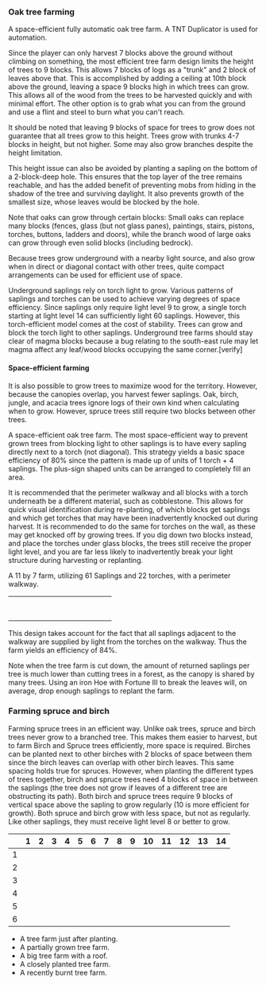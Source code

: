 ### Oak tree farming





A space-efficient fully automatic oak tree farm. A TNT Duplicator is used for automation.


Since the player can only harvest 7 blocks above the ground without climbing on something, the most efficient tree farm design limits the height of trees to 9 blocks. This allows 7 blocks of logs as a "trunk" and 2 block of leaves above that. This is accomplished by adding a ceiling at 10th block above the ground, leaving a space 9 blocks high in which trees can grow. This allows all of the wood from the trees to be harvested quickly and with minimal effort. The other option is to grab what you can from the ground and use a flint and steel to burn what you can't reach.

It should be noted that leaving 9 blocks of space for trees to grow does not guarantee that all trees grow to this height. Trees grow with trunks 4-7 blocks in height, but not higher. Some may also grow branches despite the height limitation.

This height issue can also be avoided by planting a sapling on the bottom of a 2-block-deep hole. This ensures that the top layer of the tree remains reachable, and has the added benefit of preventing mobs from hiding in the shadow of the tree and surviving daylight. It also prevents growth of the smallest size, whose leaves would be blocked by the hole.

Note that oaks can grow through certain blocks: Small oaks can replace many blocks (fences, glass (but not glass panes), paintings, stairs, pistons, torches, buttons, ladders and doors), while the branch wood of large oaks can grow through even solid blocks (including bedrock).

Because trees grow underground with a nearby light source, and also grow when in direct or diagonal contact with other trees, quite compact arrangements can be used for efficient use of space.

Underground saplings rely on torch light to grow. Various patterns of saplings and torches can be used to achieve varying degrees of space efficiency. Since saplings only require light level 9 to grow, a single torch starting at light level 14 can sufficiently light 60 saplings. However, this torch-efficient model comes at the cost of stability. Trees can grow and block the torch light to other saplings. Underground tree farms should stay clear of magma blocks because a bug relating to the south-east rule may let magma affect any leaf/wood blocks occupying the same corner.[verify]

#### Space-efficient farming
It is also possible to grow trees to maximize wood for the territory. However, because the canopies overlap, you harvest fewer saplings. Oak, birch, jungle, and acacia trees ignore logs of their own kind when calculating when to grow. However, spruce trees still require two blocks between other trees.

A space-efficient oak tree farm.
The most space-efficient way to prevent grown trees from blocking light to other saplings is to have every sapling
directly next to a torch (not diagonal). This strategy yields a basic space efficiency of 80% since the pattern is made up of units of 1 torch + 4 saplings. The plus-sign shaped units can be arranged to completely fill an area.

It is recommended that the perimeter walkway and all blocks with a torch underneath be a different material, such as cobblestone. This allows for quick visual identification during re-planting, of which blocks get saplings and which get torches that may have been inadvertently knocked out during harvest. It is recommended to do the same for torches on the wall, as these may get knocked off by growing trees. If you dig down two blocks instead, and place the torches under glass blocks, the trees still receive the proper light level, and you are far less likely to inadvertently break your light structure during harvesting or replanting.

A 11 by 7 farm, utilizing 61 Saplings and 22 torches, with a perimeter walkway.



|  |  |  |  |  |  |  |  |  |  |  |  |  |
|--|--|--|--|--|--|--|--|--|--|--|--|--|
|  |  |  |  |  |  |  |  |  |  |  |  |  |
|  |  |  |  |  |  |  |  |  |  |  |  |  |
|  |  |  |  |  |  |  |  |  |  |  |  |  |
|  |  |  |  |  |  |  |  |  |  |  |  |  |
|  |  |  |  |  |  |  |  |  |  |  |  |  |
|  |  |  |  |  |  |  |  |  |  |  |  |  |
|  |  |  |  |  |  |  |  |  |  |  |  |  |
|  |  |  |  |  |  |  |  |  |  |  |  |  |

This design takes account for the fact that all saplings adjacent to the walkway are supplied by light from the torches on the walkway. Thus the farm yields an efficiency of 84%.

Note when the tree farm is cut down, the amount of returned saplings per tree is much lower than cutting trees in a forest, as the canopy is shared by many trees. Using an iron Hoe with Fortune III to break the leaves will, on average, drop enough saplings to replant the farm.

### Farming spruce and birch
Farming spruce trees in an efficient way.
Unlike oak trees, spruce and birch trees never grow to a branched tree. This makes them easier to harvest, but to farm Birch and Spruce trees efficiently, more space is required.
Birches can be planted next to other birches with 2 blocks of space between them since the birch leaves can overlap with other birch leaves. This same spacing holds true for spruces. However, when planting the different types of trees together, birch and spruce trees need 4 blocks of space in between the saplings (the tree does not grow if leaves of a different tree are obstructing its path). Both birch and spruce trees require 9 blocks of vertical space above the sapling to grow regularly (10 is more efficient for growth). Both spruce and birch grow with less space, but not as regularly. Like other saplings, they must receive light level 8 or better to grow.

|   | 1 | 2 | 3 | 4 | 5 | 6 | 7 | 8 | 9 | 10 | 11 | 12 | 13 | 14 |
|---|---|---|---|---|---|---|---|---|---|----|----|----|----|----|
| 1 |   |   |   |   |   |   |   |   |   |    |    |    |    |    |
| 2 |   |   |   |   |   |   |   |   |   |    |    |    |    |    |
| 3 |   |   |   |   |   |   |   |   |   |    |    |    |    |    |
| 4 |   |   |   |   |   |   |   |   |   |    |    |    |    |    |
| 5 |   |   |   |   |   |   |   |   |   |    |    |    |    |    |
| 6 |   |   |   |   |   |   |   |   |   |    |    |    |    |    |

- A tree farm just after planting.
- A partially grown tree farm.
- A big tree farm with a roof.
- A closely planted tree farm.
- A recently burnt tree farm.

